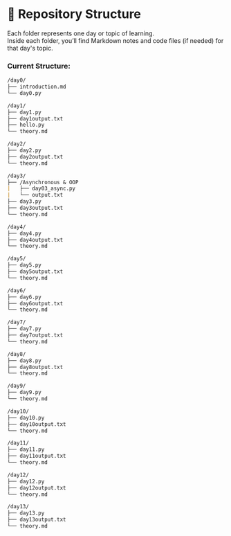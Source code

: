 # 📁 Repository Structure

Each folder represents one day or topic of learning.  
Inside each folder, you’ll find Markdown notes and code files (if needed) for that day's topic.

### Current Structure:
```md
/day0/
├── introduction.md
└── day0.py

/day1/
├── day1.py
├── day1output.txt
├── hello.py
└── theory.md

/day2/
├── day2.py
├── day2output.txt
└── theory.md

/day3/
├── /Asynchronous & OOP
|   ├── day03_async.py
|   └── output.txt
├── day3.py
├── day3output.txt
└── theory.md

/day4/
├── day4.py
├── day4output.txt
└── theory.md

/day5/
├── day5.py
├── day5output.txt
└── theory.md

/day6/
├── day6.py
├── day6output.txt
└── theory.md

/day7/
├── day7.py
├── day7output.txt
└── theory.md

/day8/
├── day8.py
├── day8output.txt
└── theory.md

/day9/
├── day9.py
└── theory.md

/day10/
├── day10.py
├── day10output.txt
└── theory.md

/day11/
├── day11.py
├── day11output.txt
└── theory.md

/day12/
├── day12.py
├── day12output.txt
└── theory.md

/day13/
├── day13.py
├── day13output.txt
└── theory.md
```